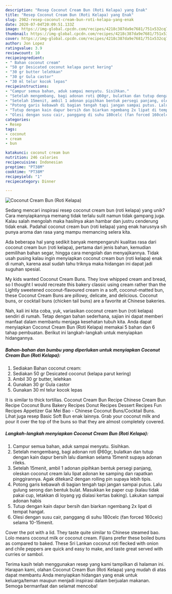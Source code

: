 ```yaml
---
description: "Resep Coconut Cream Bun (Roti Kelapa) yang Enak"
title: "Resep Coconut Cream Bun (Roti Kelapa) yang Enak"
slug: 2982-resep-coconut-cream-bun-roti-kelapa-yang-enak
date: 2020-07-04T20:09:51.133Z
image: https://img-global.cpcdn.com/recipes/4218c387da9e7681/751x532cq70/coconut-cream-bun-roti-kelapa-foto-resep-utama.jpg
thumbnail: https://img-global.cpcdn.com/recipes/4218c387da9e7681/751x532cq70/coconut-cream-bun-roti-kelapa-foto-resep-utama.jpg
cover: https://img-global.cpcdn.com/recipes/4218c387da9e7681/751x532cq70/coconut-cream-bun-roti-kelapa-foto-resep-utama.jpg
author: Jon Lopez
ratingvalue: 3.9
reviewcount: 10
recipeingredient:
- " Bahan coconut cream"
- "50 gr Desicated coconut kelapa parut kering"
- "30 gr butter lelehkan"
- "30 gr Gula castor"
- "30 ml telur kocok lepas"
recipeinstructions:
- "Campur semua bahan, aduk sampai menyatu. Sisihkan."
- "Setelah mengembang, bagi adonan roti @60gr, bulatkan dan tutup dengan kain dapur bersih lalu diamkan selama 15menit supaya adonan rileks."
- "Setelah 15menit, ambil 1 adonan pipihkan bentuk persegi panjang, oleskan coconut cream lalu lipat adonan ke samping dan rapatkan pinggirannya. Agak ditekan2 dengan rolling pin supaya lebih tipis."
- "Potong garis kebawah di bagian tengah tapi jangan sampai putus. Lalu gulung serong dan bentuk bulat. Masukkan ke paper cup (kalau tidak pakai cup, letakkan di loyang yg dialasi kertas baking). Lakukan sampai adonan habis"
- "Tutup dengan kain dapur bersih dan biarkan ngembang 2x lipat di tempat hangat."
- "Olesi dengan susu cair, panggang di suhu 180celc (fan forced 160celc) selama 10-15menit."
categories:
- Resep
tags:
- coconut
- cream
- bun

katakunci: coconut cream bun 
nutrition: 246 calories
recipecuisine: Indonesian
preptime: "PT38M"
cooktime: "PT38M"
recipeyield: "1"
recipecategory: Dinner

---
```



![Coconut Cream Bun (Roti Kelapa)](https://img-global.cpcdn.com/recipes/4218c387da9e7681/751x532cq70/coconut-cream-bun-roti-kelapa-foto-resep-utama.jpg)

Sedang mencari inspirasi resep coconut cream bun (roti kelapa) yang unik? Cara menyiapkannya memang tidak terlalu sulit namun tidak gampang juga. Kalau salah mengolah maka hasilnya akan hambar dan justru cenderung tidak enak. Padahal coconut cream bun (roti kelapa) yang enak harusnya sih punya aroma dan rasa yang mampu memancing selera kita.

Ada beberapa hal yang sedikit banyak mempengaruhi kualitas rasa dari coconut cream bun (roti kelapa), pertama dari jenis bahan, kemudian pemilihan bahan segar, hingga cara mengolah dan menyajikannya. Tidak usah pusing kalau ingin menyiapkan coconut cream bun (roti kelapa) enak di rumah, karena asal sudah tahu triknya maka hidangan ini dapat jadi suguhan spesial.

My kids wanted Coconut Cream Buns. They love whipped cream and bread, so I thought I would recreate this bakery classic using cream rather than the Lightly sweetened coconut-flavoured cream in a soft, coconut-matted bun, these Coconut Cream Buns are pillowy, delicate, and delicious. Coconut buns, or cocktail buns (chicken tail buns) are a favorite at Chinese bakeries.


Nah, kali ini kita coba, yuk, variasikan coconut cream bun (roti kelapa) sendiri di rumah. Tetap dengan bahan sederhana, sajian ini dapat memberi manfaat dalam membantu menjaga kesehatan tubuh kita. Anda dapat menyiapkan Coconut Cream Bun (Roti Kelapa) memakai 5 bahan dan 6 tahap pembuatan. Berikut ini langkah-langkah untuk menyiapkan hidangannya.

<!--inarticleads1-->

##### Bahan-bahan dan bumbu yang diperlukan untuk menyiapkan Coconut Cream Bun (Roti Kelapa):

1. Sediakan  Bahan coconut cream:
1. Sediakan 50 gr Desicated coconut (kelapa parut kering)
1. Ambil 30 gr butter, lelehkan
1. Gunakan 30 gr Gula castor
1. Gunakan 30 ml telur kocok lepas


It is similar to thick tortillas. Coconut Cream Bun Recipe Chinese Cream Bun Recipe Coconut Buns Bakery Recipes Donut Recipes Dessert Recipes Fun Recipes Appetizer Gai Mei Bao - Chinese Coconut Buns/Cocktail Buns. Lihat juga resep Basic Soft Bun enak lainnya. Grab your coconut milk and pour it over the top of the buns so that they are almost completely covered. 

<!--inarticleads2-->

##### Langkah-langkah menyiapkan Coconut Cream Bun (Roti Kelapa):

1. Campur semua bahan, aduk sampai menyatu. Sisihkan.
1. Setelah mengembang, bagi adonan roti @60gr, bulatkan dan tutup dengan kain dapur bersih lalu diamkan selama 15menit supaya adonan rileks.
1. Setelah 15menit, ambil 1 adonan pipihkan bentuk persegi panjang, oleskan coconut cream lalu lipat adonan ke samping dan rapatkan pinggirannya. Agak ditekan2 dengan rolling pin supaya lebih tipis.
1. Potong garis kebawah di bagian tengah tapi jangan sampai putus. Lalu gulung serong dan bentuk bulat. Masukkan ke paper cup (kalau tidak pakai cup, letakkan di loyang yg dialasi kertas baking). Lakukan sampai adonan habis
1. Tutup dengan kain dapur bersih dan biarkan ngembang 2x lipat di tempat hangat.
1. Olesi dengan susu cair, panggang di suhu 180celc (fan forced 160celc) selama 10-15menit.


Cover the pot with a lid. They taste quite similar to Chinese steamed bao. Lolo means coconut milk or coconut cream. Fijians prefer these boiled buns as compared to baked. These Sri Lankan coconut roti flecked with onion and chile peppers are quick and easy to make, and taste great served with curries or sambol. 

Terima kasih telah menggunakan resep yang kami tampilkan di halaman ini. Harapan kami, olahan Coconut Cream Bun (Roti Kelapa) yang mudah di atas dapat membantu Anda menyiapkan hidangan yang enak untuk keluarga/teman maupun menjadi inspirasi dalam berjualan makanan. Semoga bermanfaat dan selamat mencoba!
